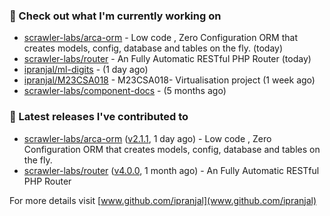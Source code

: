 ### 👷 Check out what I'm currently working on

- [scrawler-labs/arca-orm](https://github.com/scrawler-labs/arca-orm) -  Low code , Zero Configuration ORM that creates models, config, database and tables on the fly. (today)
- [scrawler-labs/router](https://github.com/scrawler-labs/router) - An Fully Automatic RESTful PHP Router (today)
- [ipranjal/ml-digits](https://github.com/ipranjal/ml-digits) -  (1 day ago)
- [ipranjal/M23CSA018](https://github.com/ipranjal/M23CSA018) - M23CSA018- Virtualisation project (1 week ago)
- [scrawler-labs/component-docs](https://github.com/scrawler-labs/component-docs) -  (5 months ago)

### 🔭 Latest releases I've contributed to

- [scrawler-labs/arca-orm](https://github.com/scrawler-labs/arca-orm) ([v2.1.1](https://github.com/scrawler-labs/arca-orm/releases/tag/v2.1.1), 1 day ago) -  Low code , Zero Configuration ORM that creates models, config, database and tables on the fly.
- [scrawler-labs/router](https://github.com/scrawler-labs/router) ([v4.0.0](https://github.com/scrawler-labs/router/releases/tag/v4.0.0), 1 month ago) - An Fully Automatic RESTful PHP Router

For more details visit [www.github.com/ipranjal](www.github.com/ipranjal)

